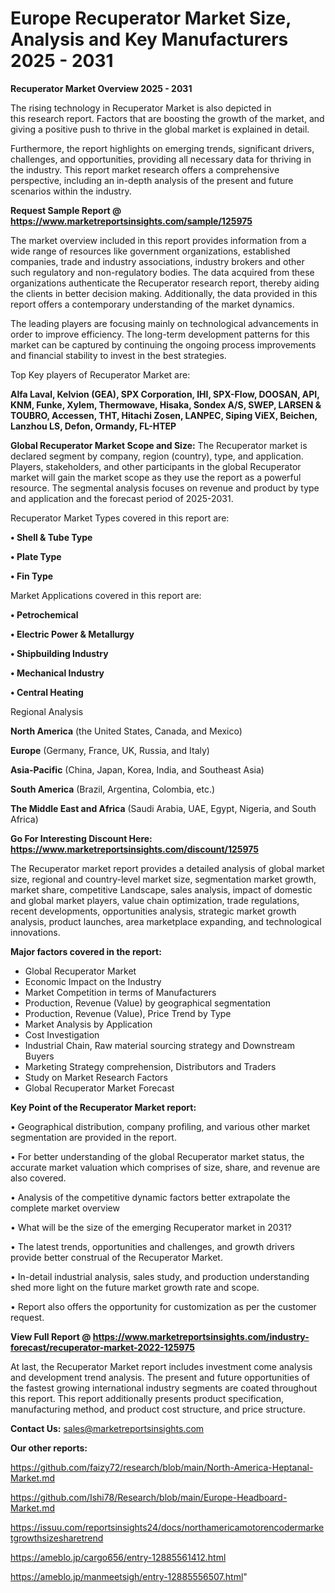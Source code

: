 # Europe Recuperator Market Size, Analysis and Key Manufacturers 2025 - 2031

<Strong> Recuperator Market Overview 2025 - 2031</strong>

The rising technology in Recuperator Market is also depicted in this research report. Factors that are boosting the growth of the market, and giving a positive push to thrive in the global market is explained in detail.

Furthermore, the report highlights on emerging trends, significant drivers, challenges, and opportunities, providing all necessary data for thriving in the industry. This report market research offers a comprehensive perspective, including an in-depth analysis of the present and future scenarios within the industry.

<strong>Request Sample Report @ <a href=https://www.marketreportsinsights.com/sample/125975>https://www.marketreportsinsights.com/sample/125975</a></strong>

The market overview included in this report provides information from a wide range of resources like government organizations, established companies, trade and industry associations, industry brokers and other such regulatory and non-regulatory bodies. The data acquired from these organizations authenticate the Recuperator research report, thereby aiding the clients in better decision making. Additionally, the data provided in this report offers a contemporary understanding of the market dynamics.

The leading players are focusing mainly on technological advancements in order to improve efficiency. The long-term development patterns for this market can be captured by continuing the ongoing process improvements and financial stability to invest in the best strategies.

Top Key players of Recuperator Market are:

<strong>Alfa Laval, Kelvion (GEA), SPX Corporation, IHI, SPX-Flow, DOOSAN, API, KNM, Funke, Xylem, Thermowave, Hisaka, Sondex A/S, SWEP, LARSEN & TOUBRO, Accessen, THT, Hitachi Zosen, LANPEC, Siping ViEX, Beichen, Lanzhou LS, Defon, Ormandy, FL-HTEP</strong>

<strong><b>Global Recuperator Market Scope and Size:</b></strong>
The Recuperator market is declared segment by company, region (country), type, and application. Players, stakeholders, and other participants in the global Recuperator market will gain the market scope as they use the report as a powerful resource. The segmental analysis focuses on revenue and product by type and application and the forecast period of 2025-2031.

Recuperator Market Types covered in this report are:

<strong>• Shell & Tube Type

• Plate Type

• Fin Type</strong>

Market Applications covered in this report are:

<strong>• Petrochemical

• Electric Power & Metallurgy

• Shipbuilding Industry

• Mechanical Industry

• Central Heating</strong> 

Regional Analysis

<strong>North America</strong> (the United States, Canada, and Mexico)

<strong>Europe</strong> (Germany, France, UK, Russia, and Italy)

<strong>Asia-Pacific</strong> (China, Japan, Korea, India, and Southeast Asia)

<strong>South America</strong> (Brazil, Argentina, Colombia, etc.)

<strong>The Middle East and Africa</strong> (Saudi Arabia, UAE, Egypt, Nigeria, and South Africa)

<strong>Go For Interesting Discount Here: <a href=https://www.marketreportsinsights.com/discount/125975>https://www.marketreportsinsights.com/discount/125975</a></strong>

The Recuperator market report provides a detailed analysis of global market size, regional and country-level market size, segmentation market growth, market share, competitive Landscape, sales analysis, impact of domestic and global market players, value chain optimization, trade regulations, recent developments, opportunities analysis, strategic market growth analysis, product launches, area marketplace expanding, and technological innovations.

<strong><b>Major factors covered in the report:</b></strong>
<ul>
  <li>Global Recuperator Market </li>
  <li>Economic Impact on the Industry</li>
  <li>Market Competition in terms of Manufacturers</li>
  <li>Production, Revenue (Value) by geographical segmentation</li>
  <li>Production, Revenue (Value), Price Trend by Type</li>
  <li>Market Analysis by Application</li>
  <li>Cost Investigation</li>
  <li>Industrial Chain, Raw material sourcing strategy and Downstream Buyers</li>
  <li>Marketing Strategy comprehension, Distributors and Traders</li>
  <li>Study on Market Research Factors</li>
  <li>Global Recuperator Market Forecast</li>
</ul>

<strong><b>Key Point of the Recuperator Market report:</b></strong>

• Geographical distribution, company profiling, and various other market segmentation are provided in the report.

• For better understanding of the global Recuperator market status, the accurate market valuation which comprises of size, share, and revenue are also covered.

• Analysis of the competitive dynamic factors better extrapolate the complete market overview

• What will be the size of the emerging Recuperator market in 2031?

• The latest trends, opportunities and challenges, and growth drivers provide better construal of the Recuperator Market.

• In-detail industrial analysis, sales study, and production understanding shed more light on the future market growth rate and scope.

• Report also offers the opportunity for customization as per the customer request.

<strong><b>View Full Report @ <a href=https://www.marketreportsinsights.com/industry-forecast/recuperator-market-2022-125975>https://www.marketreportsinsights.com/industry-forecast/recuperator-market-2022-125975</a></b></strong>


At last, the Recuperator Market report includes investment come analysis and development trend analysis. The present and future opportunities of the fastest growing international industry segments are coated throughout this report. This report additionally presents product specification, manufacturing method, and product cost structure, and price structure.

<strong>Contact Us:</strong>
sales@marketreportsinsights.com

<strong>Our other reports:</strong>

<a href=https://github.com/faizy72/research/blob/main/North-America-Heptanal-Market.md>https://github.com/faizy72/research/blob/main/North-America-Heptanal-Market.md</a>

<a href=https://github.com/Ishi78/Research/blob/main/Europe-Headboard-Market.md>https://github.com/Ishi78/Research/blob/main/Europe-Headboard-Market.md</a>

<a href=https://issuu.com/reportsinsights24/docs/northamericamotorencodermarketgrowthsizesharetrend>https://issuu.com/reportsinsights24/docs/northamericamotorencodermarketgrowthsizesharetrend</a>

<a href=https://ameblo.jp/cargo656/entry-12885561412.html>https://ameblo.jp/cargo656/entry-12885561412.html</a>

<a href=https://ameblo.jp/manmeetsigh/entry-12885556507.html>https://ameblo.jp/manmeetsigh/entry-12885556507.html</a>"
